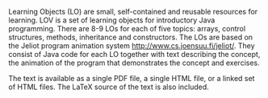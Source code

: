 Learning Objects (LO) are small, self-contained and reusable
resources for learning. LOV is a set of learning objects for introductory Java programming. There are 8-9 LOs for each of five topics: arrays, control structures, methods, inheritance and constructors. The LOs are based on the Jeliot program animation system http://www.cs.joensuu.fi/jeliot/. They consist of Java code for each LO together with text describing the concept, the animation of the program that demonstrates the concept and exercises.

The text is available as a single PDF file, a single HTML file, or a linked set of HTML files. The LaTeX source of the text is also included.